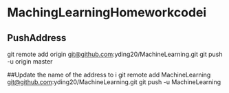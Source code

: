 # MachingLearningHomeworkcodei



## PushAddress
git remote add origin git@github.com:yding20/MachineLearning.git
git push -u origin master

##Update the name of the address to i
git remote add MachineLearning git@github.com:yding20/MachineLearning.git
git push -u MachineLearning
